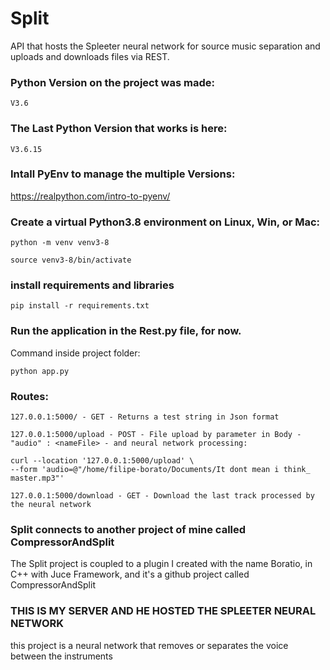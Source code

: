 # Split
 API that hosts the Spleeter neural network for source music separation and uploads and downloads files via REST.
 
### Python Version on the project was made:
``
V3.6
``
### The Last Python Version that works is here:
``
V3.6.15
``

### Intall PyEnv to manage the multiple Versions:

https://realpython.com/intro-to-pyenv/
 
 ### Create a virtual Python3.8 environment on Linux, Win, or Mac:
 ```
 python -m venv venv3-8
 ```
 
 ```
 source venv3-8/bin/activate
 ```
 ### install requirements and libraries
 ```
 pip install -r requirements.txt
 ```

 ### Run the application in the Rest.py file, for now.
Command inside project folder: 
```
python app.py
```

### Routes: 
``
127.0.0.1:5000/ - GET - Returns a test string in Json format
``

``
127.0.0.1:5000/upload - POST - File upload by parameter in Body - "audio" : <nameFile> - and neural network processing:
``
```
curl --location '127.0.0.1:5000/upload' \
--form 'audio=@"/home/filipe-borato/Documents/It dont mean i think_ master.mp3"'
```
``
127.0.0.1:5000/download - GET - Download the last track processed by the neural network
``
### Split connects to another project of mine called CompressorAndSplit

The Split project is coupled to a plugin I created with the name Boratio, in C++ with Juce Framework, and it's a github project called CompressorAndSplit

### THIS IS MY SERVER AND HE HOSTED THE SPLEETER NEURAL NETWORK
this project is a neural network that removes or separates the voice between the instruments
 
 
